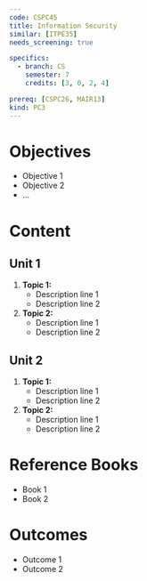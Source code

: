 ```yaml
---
code: CSPC45
title: Information Security
similar: [ITPE35]
needs_screening: true

specifics:
  - branch: CS
    semester: 7
    credits: [3, 0, 2, 4]

prereq: [CSPC26, MAIR13]
kind: PC3
---
```


# Objectives

- Objective 1
- Objective 2
- ...

# Content

## Unit 1

1. **Topic 1:**
   - Description line 1
   - Description line 2
2. **Topic 2:**
   - Description line 1
   - Description line 2

## Unit 2

1. **Topic 1:**
   - Description line 1
   - Description line 2
2. **Topic 2:**
   - Description line 1
   - Description line 2

# Reference Books

- Book 1
- Book 2

# Outcomes

- Outcome 1
- Outcome 2
